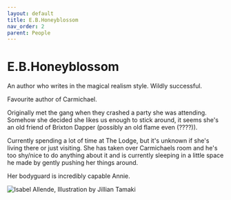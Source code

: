 ```yaml
---
layout: default
title: E.B.Honeyblossom
nav_order: 2
parent: People
---
```


# E.B.Honeyblossom

An author who writes in the magical realism style. Wildly successful.

Favourite author of Carmichael.

Originally met the gang when they crashed a party she was attending. Somehow she decided she likes us enough to stick around, it seems she's an old friend of Brixton Dapper (possibly an old flame even (????)).

Currently spending a lot of time at The Lodge, but it's unknown if she's living there or just visiting. She has taken over Carmichaels room and he's too shy/nice to do anything about it and is currently sleeping in a little space he made by gently pushing her things around.

Her bodyguard is incredibly capable Annie.

![Isabel Allende, Illustration by Jillian Tamaki](/doloria/img/EBHoneyblossom.jpg)
